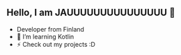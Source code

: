 ## Hello, I am JAUUUUUUUUUUUUUUU 👋

- Developer from Finland
- 🌱 I’m learning Kotlin
- ⚡ Check out my projects :D

